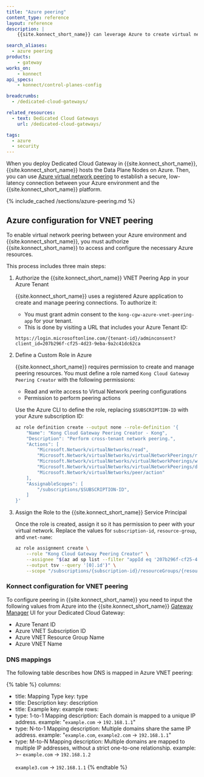 ```yaml
---
title: "Azure peering"
content_type: reference
layout: reference
description: | 
    {{site.konnect_short_name}} can leverage Azure to create virtual networks, and ingest data from your Azure services and expose them to the internet via {{site.konnect_short_name}}. 

search_aliases: 
  - azure peering
products:
    - gateway
works_on:
    - konnect
api_specs:
    - konnect/control-planes-config

breadcrumbs:
  - /dedicated-cloud-gateways/

related_resources:
  - text: Dedicated Cloud Gateways
    url: /dedicated-cloud-gateways/

tags:
  - azure
  - security
---
```




When you deploy Dedicated Cloud Gateway in {{site.konnect_short_name}}, {{site.konnect_short_name}} hosts the Data Plane Nodes on Azure. Then, you can use [Azure virtual network peering](https://learn.microsoft.com/en-us/azure/virtual-network/virtual-network-peering-overview) to establish a secure, low-latency connection between your Azure environment and the {{site.konnect_short_name}} platform.

{% include_cached /sections/azure-peering.md %}


## Azure configuration for VNET peering

To enable virtual network peering between your Azure environment and {{site.konnect_short_name}}, you must authorize {{site.konnect_short_name}} to access and configure the necessary Azure resources.

This process includes three main steps:

1. Authorize the {{site.konnect_short_name}} VNET Peering App in your Azure Tenant

    {{site.konnect_short_name}} uses a registered Azure application to create and manage peering connections. To authorize it:

    * You must grant admin consent to the `kong-cgw-azure-vnet-peering-app` for your tenant.
    * This is done by visiting a URL that includes your Azure Tenant ID:

    `https://login.microsoftonline.com/{tenant-id}/adminconsent?client_id=207b296f-cf25-4d23-9eba-9a2c41dc62ca`


1. Define a Custom Role in Azure

    {{site.konnect_short_name}} requires permission to create and manage peering resources. You must define a role named `Kong Cloud Gateway Peering Creator` with the following permissions:

    * Read and write access to Virtual Network peering configurations
    * Permission to perform peering actions

    Use the Azure CLI to define the role, replacing `$SUBSCRIPTION-ID` with your Azure subscription ID:

    ```bash
    az role definition create --output none --role-definition '{
        "Name": "Kong Cloud Gateway Peering Creator - Kong",
        "Description": "Perform cross-tenant network peering.",
        "Actions": [
            "Microsoft.Network/virtualNetworks/read",
            "Microsoft.Network/virtualNetworks/virtualNetworkPeerings/read",
            "Microsoft.Network/virtualNetworks/virtualNetworkPeerings/write",
            "Microsoft.Network/virtualNetworks/virtualNetworkPeerings/delete",
            "Microsoft.Network/virtualNetworks/peer/action"
        ],
        "AssignableScopes": [
            "/subscriptions/$SUBSCRIPTION-ID",
        ]
    }'
    ```

1. Assign the Role to the {{site.konnect_short_name}} Service Principal

    Once the role is created, assign it so it has permission to peer with your virtual network. Replace the values for `subscription-id`, `resource-group`, and `vnet-name`:

    ```bash
    az role assignment create \
        --role "Kong Cloud Gateway Peering Creator" \
        --assignee "$(az ad sp list --filter "appId eq '207b296f-cf25-4d23-9eba-9a2c41dc62ca'" \
        --output tsv --query '[0].id')" \
        --scope "/subscriptions/{subscription-id}/resourceGroups/{resource-group}/providers/Microsoft.Network/virtualNetworks/{vnet-name}"
    ```

### Konnect configuration for VNET peering

To configure peering in {{site.konnect_short_name}} you need to input the following values from Azure into the {{site.konnect_short_name}} [Gateway Manager](https://cloud.konghq.com/gateway-manager/) UI for your Dedicated Cloud Gateway:

* Azure Tenant ID  
* Azure VNET Subscription ID  
* Azure VNET Resource Group Name  
* Azure VNET Name  

### DNS mappings


The following table describes how DNS is mapped in Azure VNET peering:

{% table %}
columns:
  - title: Mapping Type
    key: type
  - title: Description
    key: description
  - title: Example
    key: example
rows:
  - type: 1-to-1 Mapping
    description: Each domain is mapped to a unique IP address.
    example: "`example.com` → `192.168.1.1`"
  - type: N-to-1 Mapping
    description: Multiple domains share the same IP address.
    example: "`example.com`, `example2.com` → `192.168.1.1`"
  - type: M-to-N Mapping
    description: Multiple domains are mapped to multiple IP addresses, without a strict one-to-one relationship.
    example: >-
      `example.com` → `192.168.1.2`
      <br><br>
      `example3.com` → `192.168.1.1`
{% endtable %}
